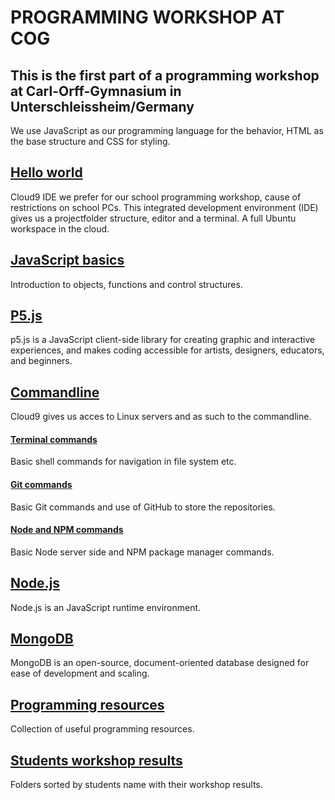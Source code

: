 # PROGRAMMING WORKSHOP AT COG

## This is the first part of a programming workshop at Carl-Orff-Gymnasium in Unterschleissheim/Germany

We use JavaScript as our programming language for the behavior,
HTML as the base structure and CSS for styling.

## [Hello world](https://github.com/Goyapa/COG-01/tree/master/hello-world)
Cloud9 IDE we prefer for our school programming workshop, cause of restrictions on school PCs.
This integrated development environment (IDE) gives us a projectfolder structure, editor and a terminal.
A full Ubuntu workspace in the cloud.

## [JavaScript basics](https://github.com/Goyapa/COG-01/tree/master/javascript-basics)
Introduction to objects, functions and control structures.

## [P5.js](https://github.com/Goyapa/COG-01/tree/master/p5js)
p5.js is a JavaScript client-side library for creating graphic and interactive experiences,
and makes coding accessible for artists, designers, educators, and beginners.

## [Commandline](https://github.com/Goyapa/COG-01/tree/master/commandline)
Cloud9 gives us acces to Linux servers and as such to the commandline.

#### [Terminal commands](https://github.com/Goyapa/COG-01/tree/master/commandline/Basic-commands)
Basic shell commands for navigation in file system etc.

#### [Git commands](https://github.com/Goyapa/COG-01/tree/master/commandline/Git-commands)
Basic Git commands and use of GitHub to store the repositories.

#### [Node and NPM commands](https://github.com/Goyapa/COG-01/tree/master/commandline/node-and-npm-commands)
Basic Node server side and NPM package manager commands.

## [Node.js](https://github.com/Goyapa/COG-01/tree/master/nodejs)
Node.js is an JavaScript runtime environment.

## [MongoDB](https://github.com/Goyapa/COG-01/tree/master/mongoDB)
MongoDB is an open-source, document-oriented database designed for ease of development and scaling.

## [Programming resources](https://github.com/Goyapa/COG-01/tree/master/programming-resources)
Collection of useful programming resources.

## [Students workshop results](https://github.com/Goyapa/COG-01/tree/master/students-workshop-results)
Folders sorted by students name with their workshop results.